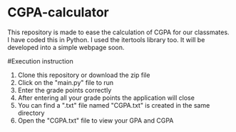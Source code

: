 # CGPA-calculator
This repository is made to ease the calculation of CGPA for our classmates. I have coded this in Python. I used the itertools library too. It will be developed into a simple webpage soon. 

#Execution instruction
1. Clone this repository or download the zip file
2. Click on the "main.py" file to run
3. Enter the grade points correctly
4. After entering all your grade points the application will close 
5. You can find a ".txt" file named "CGPA.txt" is created in the same directory
6. Open the "CGPA.txt" file to view your GPA and CGPA
